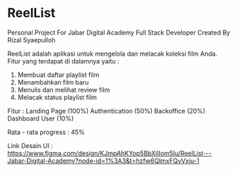 # ReelList
Personal Project For Jabar Digital Academy Full Stack Developer
Created By Rizal Syaepulloh

ReelList adalah aplikasi untuk mengelola dan melacak koleksi film Anda. Fitur yang terdapat di dalamnya yaitu :

1. Membuat daftar playlist film
2. Menambahkan film baru
3. Menulis dan melihat review film
4. Melacak status playlist film


Fitur :
Landing Page (100%)
Authentication (50%)
Backoffice (20%)
Dashboard User (10%)

Rata - rata progress : 45%

Link Desain UI : https://www.figma.com/design/KJmpAhKYop5BbXiIIom5lu/ReelList---Jabar-Digital-Academy?node-id=1%3A3&t=hzfw6QlmxFQvVxju-1
